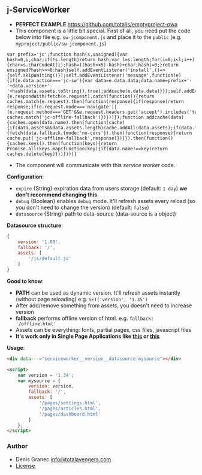 ## j-ServiceWorker

- __PERFECT EXAMPLE__ https://github.com/totaljs/emptyproject-pwa
- This component is a little bit special. First of all, you need put the code below into file e.g. `sw-jcomponent.js` and place it to the `public` (e.g. `myproject/public/sw-jcomponent.js`)

```
var prefix='jc';function hash(s,unsigned){var hash=0,i,char;if(!s.length)return hash;var l=s.length;for(i=0;i<l;i++){char=s.charCodeAt(i);hash=((hash<<5)-hash)+char;hash|=0;}return unsigned?hash>>>0:hash}self.addEventListener('install',()=>{self.skipWaiting()});self.addEventListener('message',function(e){if(e.data.action==='jc-sw'){var data=e.data.data;data.name=prefix+'-'+data.version+'-'+hash(data.assets.toString(),true);addcache(e.data.data)}});self.addEventListener('fetch',function(e){e.respondWith(fetch(e.request).catch(function(){return caches.match(e.request).then(function(response){if(response)return response;if(e.request.mode==='navigate'||(e.request.method==='GET'&&e.request.headers.get('accept').includes('text/html')))return caches.match('jc-offline-fallback')})}))});function addcache(data){caches.open(data.name).then(function(cache){if(data.assets&&data.assets.length)cache.addAll(data.assets);if(data.fallback){fetch(data.fallback,{mode:'no-cors'}).then(function(response){return cache.put('jc-offline-fallback',response)})}}).then(function(){caches.keys().then(function(keys){return Promise.all(keys.map(function(key){if(data.name!==key)return caches.delete(key)}))})})}
```

- The component will communicate with this _service worker_ code.

__Configuration__:

- `expire` {String} expiration data from users storage (default: `1 day`) __we don't recommend changing this__
- `debug` {Boolean} enables `debug` mode. It'll refresh assets every reload (so you don't need to change the version) (default: `false`)
- `datasource` {String} path to data-source (data-source is a object)

__Datasource structure__:
```javascript
{
	version: '1.00',
	fallback: '/',
	assets: [
		'/js/default.js'
	]
}
```

__Good to know__:
- __PATH__ can be used as dynamic version. It'll refresh assets instantly (without page reloading) e.g. `SET('version', '1.35')`
- After add/remove something from assets, you doesn't need to increase version
- __fallback__ performs offline version of html. e.g. `fallback: '/offline.html'`
- Assets can be everything: fonts, partial pages, css files, javascript files
- __It's work only in Single Page Applications like [this](https://github.com/totaljs/spa) or [this](https://github.com/totaljs/emptyproject-pwa)__

__Usage__:
```html
<div data---="serviceworker__version__datasource:mysource"></div>

<script>
	var version = '1.34';
	var mysource = {
		version: version,
		fallback: '/',
		assets: [
			'/pages/settings.html',
			'/pages/articles.html',
			'/pages/dashboard.html'
		]
	};
</script>
```


### Author

- Denis Granec <info@totalavengers.com>
- [License](https://www.totaljs.com/license/)
